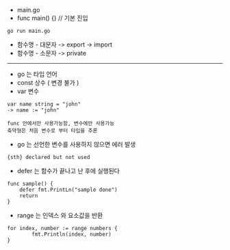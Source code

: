 - main.go  
- func main() {} // 기본 진입
```
go run main.go
```

- 함수명 - 대문자 -> export -> import
- 함수명 - 소문자 -> private

----

- go 는 타입 언어
- const 상수 ( 변경 불가 )
- var 변수

```
var name string = "john"
-> name := "john"

func 안에서만 사용가능함, 변수에만 사용가능
축약형은 처음 변수로 부터 타입을 추론

```

- go 는 선언한 변수를 사용하지 않으면 에러 발생
```
{sth} declared but not used
```
- defer 는 함수가 끝나고 난 후에 실행된다
```
func sample() {
    defer fmt.PrintLn("sample done")
    return
}
```
- range 는 인덱스 와 요소값을 반환
```
for index, number := range numbers {
		fmt.Println(index, number)
}
```